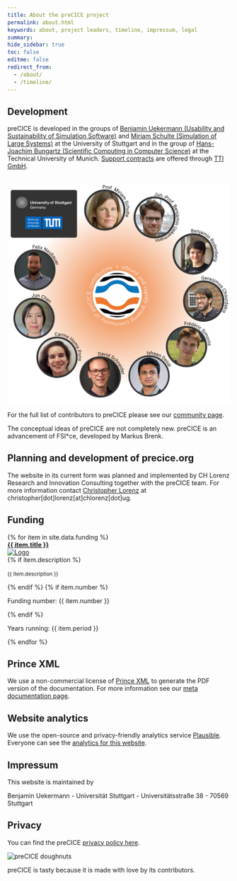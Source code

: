 ```yaml
---
title: About the preCICE project
permalink: about.html
keywords: about, project leaders, timeline, impressum, legal
summary:
hide_sidebar: true
toc: false
editme: false
redirect_from:
  - /about/
  - /timeline/
---
```


## Development

preCICE is developed in the groups of [Benjamin Uekermann (Usability and Sustainability of Simulation Software)](https://www.ipvs.uni-stuttgart.de/departments/us3/) and [Miriam Schulte (Simulation of Large Systems)](https://www.ipvs.uni-stuttgart.de/departments/sgs/) at the University of Stuttgart and in the group of [Hans-Joachim Bungartz (Scientific Computing in Computer Science)](http://www5.in.tum.de/wiki/index.php/Home) at the Technical University of Munich. [Support contracts](community-support-precice.html) are offered through [TTI GmbH](https://www.tti-stuttgart.de/).

<br>
<img class="img-responsive center-block" src="images/developer/precice-devs.png" alt="preCICE contributors" style="width: 800px; margin: auto;">
<br>

For the full list of contributors to preCICE please see our [community page](community-contributors).

<!--## Scientific project leaders

<br>
{% assign dev_leads = site.data.developer.leads | sort: "name" %}
<div class="row">
<div class="col-md-8 col-md-offset-2">
<ul class="devlist">
  {% for p in dev_leads %}
  <li{% if forloop.first %} class="devlist-first"{% endif %}>
    <div class="devlist-img">
      {% if p.img %}
      <img src="images/developer/{{ p.img }}.jpg" alt="Portrait">
      {% endif %}
    </div>
    <div class="devlist-left">
      <p>
        <strong>{{ p.fullname }}</strong><br/>
        {{ p.institution }}
      </p>
    </div>
    <ul class="devlist-right">
      {% if p.url %}<li><a href="{{ p.url }}" alt="See the institutional website" class="no-icon"><i class="fas fa-university"></i></a></li>{% endif %}
      {% if p.github %}<li><a href="https://github.com/{{ p.github }}" alt="See the Github profile" class="no-icon"><i class="fab fa-github"></i></a></li>{% endif %}
    </ul>
  </li>
  {% endfor %}
</ul>
</div>
</div>-->

The conceptual ideas of preCICE are not completely new. preCICE is an advancement of FSI*ce, developed by Markus Brenk.

## Planning and development of precice.org

The website in its current form was planned and implemented by CH Lorenz Research and Innovation Consulting together with the preCICE team. For more information contact [Christopher Lorenz](https://christopherlorenz.com) at christopher[dot]lorenz[at]chlorenz[dot]ug.

## Funding

<div class="row">
{% for item in site.data.funding %}
<div class="col-md-6">
        <div class="panel panel-default panel-custom">
          <div class="panel-heading-precice">
                <a href="{{ item.url }}" target="_blank" class="no-icon panel-title">
                <strong>
            {{ item.title }}
                </strong>
                </a>
          </div>
          <div class="panel-body">
            <div class="row">
              <div class="col-sm-4">
                <a href="{{ item.url }}" target="_blank" class="no-icon">
                <img src="{{ item.img }}" alt="Logo" class="img-responsive">
                </a>
              </div>
              <div class="col-sm-8">
                {% if item.description %}<p><small>{{ item.description }}</small></p>{% endif %}
                {% if item.number %}<p>Funding number: {{ item.number }}</p>{% endif %}
                <p>Years running: {{ item.period }}</p>
              </div>
            </div>
          </div>
        </div>
      </div>
{% endfor %}
</div>

## Prince XML

We use a non-commercial license of [Prince XML](http://www.princexml.com/) to generate the PDF version of the documentation. For more information see our [meta documentation page](docs-meta-publish-to-pdf.html).

## Website analytics

We use the open-source and privacy-friendly analytics service [Plausible](https://plausible.io/). Everyone can see the [analytics for this website](https://plausible.io/precice.org).

## Impressum

This website is maintained by

Benjamin Uekermann -
Universität Stuttgart -
Universitätsstraße 38 -
70569 Stuttgart

## Privacy

You can find the preCICE [privacy policy here](privacy.html).

![preCICE doughnuts](images/doughnuts.jpg)

preCICE is tasty because it is made with love by its contributors.
